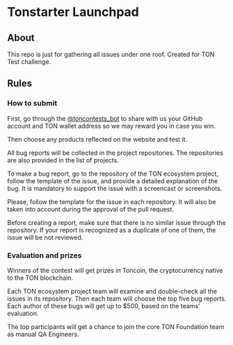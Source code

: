 # Tonstarter Launchpad

## About

This repo is just for gathering all issues under one roof.
Created for TON Test challenge.

## Rules

### How to submit 

First, go through the [@toncontests_bot](https://t.me/toncontests_bot) to share with us your GitHub account and TON wallet address so we may reward you in case you win.

Then choose any products reflected on the website and test it.

All bug reports will be collected in the project repositories. The repositories are also provided in the list of projects.

To make a bug report, go to the repository of the TON ecosystem project, follow the template of the issue, and provide a detailed explanation of the bug. It is mandatory to support the issue with a screencast or screenshots.

Please, follow the template for the issue in each repository. It will also be taken into account during the approval of the pull request.

Before creating a report, make sure that there is no similar issue through the repository. If your report is recognized as a duplicate of one of them, the issue will be not reviewed.

### Evaluation and prizes

Winners of the contest will get prizes in Toncoin, the cryptocurrency native to the TON blockchain.

Each TON ecosystem project team will examine and double-check all the issues in its repository. Then each team will choose the top five bug reports. Each author of these bugs will get up to $500, based on the teams’ evaluation.

The top participants will get a chance to join the core TON Foundation team as manual QA Engineers.
